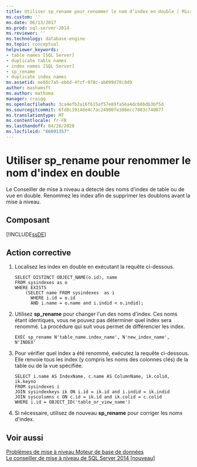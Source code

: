 ```yaml
---
title: Utiliser sp_rename pour renommer le nom d’index en double | Microsoft Docs
ms.custom: ''
ms.date: 06/13/2017
ms.prod: sql-server-2014
ms.reviewer: ''
ms.technology: database-engine
ms.topic: conceptual
helpviewer_keywords:
- table names [SQL Server]
- duplicate table names
- index names [SQL Server]
- sp_rename
- duplicate index names
ms.assetid: ee66c7a5-eb6d-4fcf-970c-ab099d78c8d9
author: mashamsft
ms.author: mathoma
manager: craigg
ms.openlocfilehash: 3ca4efb2a16f615af57e89fa56a4dcb8bdb3bf5d
ms.sourcegitcommit: 6fd8c1914de4c7ac24900fe388ecc7883c740077
ms.translationtype: MT
ms.contentlocale: fr-FR
ms.lasthandoff: 04/26/2020
ms.locfileid: "66091357"
---
```

# <a name="use-sp_rename-to-rename-duplicate-index-name"></a>Utiliser sp_rename pour renommer le nom d'index en double
  Le Conseiller de mise à niveau a détecté des noms d'index de table ou de vue en double. Renommez les index afin de supprimer les doublons avant la mise à niveau.  
  
## <a name="component"></a>Composant  
 [!INCLUDE[ssDE](../../includes/ssde-md.md)]  
  
## <a name="corrective-action"></a>Action corrective  
  
1.  Localisez les index en double en exécutant la requête ci-dessous.  
  
    ```  
    SELECT DISTINCT OBJECT_NAME(o.id), name  
    FROM sysindexes as o  
    WHERE EXISTS   
        (SELECT name FROM sysindexes  as i  
          WHERE i.id = o.id  
          AND i.name = o.name and i.indid < o.indid);  
    ```  
  
2.  Utilisez **sp_rename** pour changer l'un des noms d'index. Ces noms étant identiques, vous ne pouvez pas déterminer quel index sera renommé. La procédure qui suit vous permet de différencier les index.  
  
    ```  
    EXEC sp_rename N'table_name.index_name', N'new_index_name', N'INDEX'  
    ```  
  
3.  Pour vérifier quel index a été renommé, exécutez la requête ci-dessous. Elle renvoie tous les index (y compris les noms des colonnes clés) de la table ou de la vue spécifiée.  
  
    ```  
    SELECT i.name AS IndexName, c.name AS ColumnName, ik.colid, ik.keyno  
    FROM sysindexes i  
    JOIN sysindexkeys ik ON i.id = ik.id and i.indid = ik.indid   
    JOIN syscolumns c ON c.id = ik.id and ik.colid = c.colid  
    WHERE i.id = OBJECT_ID('table_or_view_name')  
    ```  
  
4.  Si nécessaire, utilisez de nouveau **sp_rename** pour corriger les noms d'index.  
  
## <a name="see-also"></a>Voir aussi  
 [Problèmes de mise à niveau Moteur de base de données](../../../2014/sql-server/install/database-engine-upgrade-issues.md)   
 [Le conseiller de mise à niveau de SQL Server 2014 &#91;nouveau&#93;](sql-server-2014-upgrade-advisor.md)  
  
  

